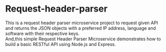 # Request-header-parser
This is a request header parser microservice project to request given API and returns the JSON objects with a preferred IP address, language and software with their respective keys.
<br>And,this simple Request Header Parser Microservice  demonstrates how to build a basic RESTful API using Node.js and Express. 
